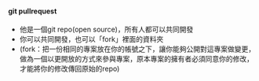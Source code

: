 #### git pullrequest
- 他是一個git repo(open source)，所有人都可以共同開發
- 你可以共同開發，也可以「fork」裡面的資料夾
- (fork：把一份相同的專案放在你的帳號之下，讓你能夠公開對這專案做變更，做為一個以更開放的方式來參與專案，原本專案的擁有者必須同意你的修改，才能將你的修改傳回原始的repo)
